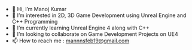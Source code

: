 - 👋 Hi, I’m Manoj Kumar
- 👀 I’m interested in 2D, 3D Game Development using Unreal Engine and C++ Programming
- 🌱 I’m currently learning Unreal Engine 4 along with C++
- 💞️ I’m looking to collaborate on Game Development Projects on UE4
- 📫 How to reach me : mannnsfeb19@gmail.com

<!---
mannnsfeb19/mannnsfeb19 is a ✨ special ✨ repository because its `README.md` (this file) appears on your GitHub profile.
You can click the Preview link to take a look at your changes.
--->

